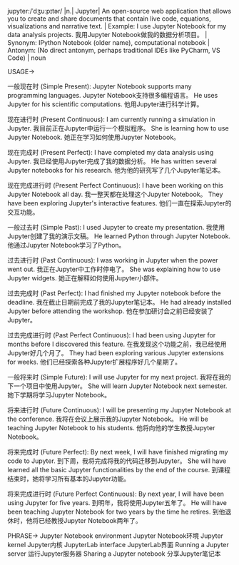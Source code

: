 jupyter:/ˈdʒuːpɪtər/ |n.|  Jupyter| An open-source web application that allows you to create and share documents that contain live code, equations, visualizations and narrative text.  | Example: I use Jupyter Notebook for my data analysis projects. 我用Jupyter Notebook做我的数据分析项目。 | Synonym: IPython Notebook (older name), computational notebook | Antonym:  (No direct antonym, perhaps traditional IDEs like PyCharm, VS Code) | noun

USAGE->

一般现在时 (Simple Present):
Jupyter Notebook supports many programming languages. Jupyter Notebook支持很多编程语言。
He uses Jupyter for his scientific computations. 他用Jupyter进行科学计算。

现在进行时 (Present Continuous):
I am currently running a simulation in Jupyter. 我目前正在Jupyter中运行一个模拟程序。
She is learning how to use Jupyter Notebook. 她正在学习如何使用Jupyter Notebook。

现在完成时 (Present Perfect):
I have completed my data analysis using Jupyter. 我已经使用Jupyter完成了我的数据分析。
He has written several Jupyter notebooks for his research. 他为他的研究写了几个Jupyter笔记本。

现在完成进行时 (Present Perfect Continuous):
I have been working on this Jupyter Notebook all day. 我一整天都在处理这个Jupyter Notebook。
They have been exploring Jupyter's interactive features. 他们一直在探索Jupyter的交互功能。

一般过去时 (Simple Past):
I used Jupyter to create my presentation. 我使用Jupyter创建了我的演示文稿。
He learned Python through Jupyter Notebook. 他通过Jupyter Notebook学习了Python。

过去进行时 (Past Continuous):
I was working in Jupyter when the power went out.  我正在Jupyter中工作时停电了。
She was explaining how to use Jupyter widgets. 她正在解释如何使用Jupyter小部件。

过去完成时 (Past Perfect):
I had finished my Jupyter notebook before the deadline. 我在截止日期前完成了我的Jupyter笔记本。
He had already installed Jupyter before attending the workshop. 他在参加研讨会之前已经安装了Jupyter。

过去完成进行时 (Past Perfect Continuous):
I had been using Jupyter for months before I discovered this feature. 在我发现这个功能之前，我已经使用Jupyter好几个月了。
They had been exploring various Jupyter extensions for weeks. 他们已经探索各种Jupyter扩展程序好几个星期了。

一般将来时 (Simple Future):
I will use Jupyter for my next project. 我将在我的下一个项目中使用Jupyter。
She will learn Jupyter Notebook next semester. 她下学期将学习Jupyter Notebook。

将来进行时 (Future Continuous):
I will be presenting my Jupyter Notebook at the conference. 我将在会议上展示我的Jupyter Notebook。
He will be teaching Jupyter Notebook to his students. 他将向他的学生教授Jupyter Notebook。

将来完成时 (Future Perfect):
By next week, I will have finished migrating my code to Jupyter. 到下周，我将完成将我的代码迁移到Jupyter。
She will have learned all the basic Jupyter functionalities by the end of the course. 到课程结束时，她将学习所有基本的Jupyter功能。

将来完成进行时 (Future Perfect Continuous):
By next year, I will have been using Jupyter for five years. 到明年，我将使用Jupyter五年了。
He will have been teaching Jupyter Notebook for two years by the time he retires. 到他退休时，他将已经教授Jupyter Notebook两年了。


PHRASE->
Jupyter Notebook environment  Jupyter Notebook环境
Jupyter kernel  Jupyter内核
JupyterLab interface  JupyterLab界面
Running a Jupyter server  运行Jupyter服务器
Sharing a Jupyter notebook  分享Jupyter笔记本
